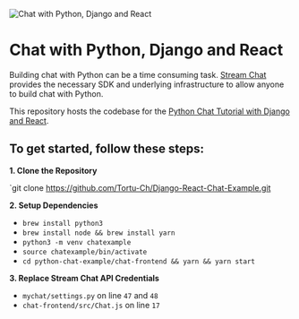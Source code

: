![Chat with Python, Django and React](https://i.imgur.com/EF8yFCQ.jpg)

# Chat with Python, Django and React

Building chat with Python can be a time consuming task. [Stream Chat](https://getstream.io/chat/) provides the necessary SDK and underlying infrastructure to allow anyone to build chat with Python.

This repository hosts the codebase for the [Python Chat Tutorial with Django and React](https://dev.to/nickparsons/tutorial-chat-with-python-django-and-react-1cpk).

## To get started, follow these steps:

**1. Clone the Repository**

`git clone https://github.com/Tortu-Ch/Django-React-Chat-Example.git

**2. Setup Dependencies**

- `brew install python3`
- `brew install node && brew install yarn`
- `python3 -m venv chatexample`
- `source chatexample/bin/activate`
- `cd python-chat-example/chat-frontend && yarn && yarn start`

**3. Replace Stream Chat API Credentials**

- `mychat/settings.py` on line `47` and `48`
- `chat-frontend/src/Chat.js` on line `17`
